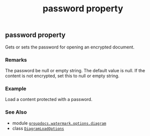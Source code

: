 ﻿---
title: password property
second_title: GroupDocs.Watermark for Python via .NET API References
description: 
type: docs
url: /python-net/groupdocs.watermark.options.diagram/diagramloadoptions/password/
is_root: false
weight: 60
---

## password property


Gets or sets the password for opening an encrypted document.

### Remarks 


The password be null or empty string. The default value is null.
If the content is not encrypted, set this to null or empty string.

### Example 


Load a content protected with a password.

### See Also
* module [`groupdocs.watermark.options.diagram`](../../)
* class [`DiagramLoadOptions`](/watermark/python-net/groupdocs.watermark.options.diagram/diagramloadoptions)
